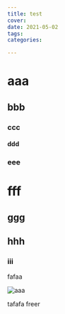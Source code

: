 ```yaml
---
title: test
cover: 
date: 2021-05-02
tags: 
categories: 

---
```


# aaa
## bbb
### ccc
#### ddd
### eee
# fff
## ggg
## hhh
### iii
fafaa	

![aaa](https://cdn.jsdelivr.net/gh/iahccc/myblog-files/general-file/deepin-wallpaper.jpg)

tafafa
freer
